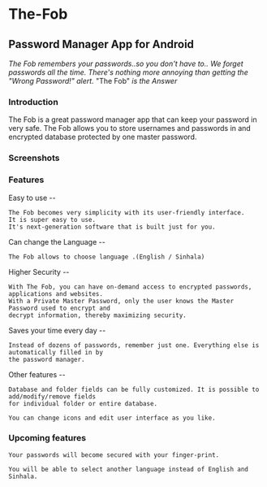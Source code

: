 # The-Fob

## Password Manager App for Android

*The Fob remembers your passwords..so you don't have to..*
*We forget passwords all the time. There's nothing more annoying than getting the "Wrong Password!" alert.* "The Fob" *is the Answer*

### Introduction

The Fob is a great password manager app that can keep your password in very safe.
The Fob allows you to store usernames and passwords in and encrypted database protected by one master password.

### Screenshots




### Features

Easy to use --
	
	The Fob becomes very simplicity with its user-friendly interface.
	It is super easy to use. 
	It's next-generation software that is built just for you.

Can change the Language --

	The Fob allows to choose language .(English / Sinhala)


Higher Security --

	With The Fob, you can have on-demand access to encrypted passwords, applications and websites.
	With a Private Master Password, only the user knows the Master Password used to encrypt and 
	decrypt information, thereby maximizing security. 

Saves your time every day --

	Instead of dozens of passwords, remember just one. Everything else is automatically filled in by 
	the password manager. 

Other features --

	Database and folder fields can be fully customized. It is possible to add/modify/remove fields
	for individual folder or entire database.

	You can change icons and edit user interface as you like.

### Upcoming features

	Your passwords will become secured with your finger-print.
	
	You will be able to select another language instead of English and Sinhala.


